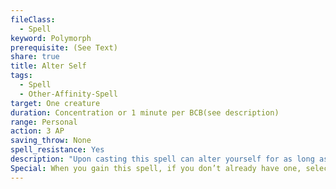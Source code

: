 ```yaml
---
fileClass:
  - Spell
keyword: Polymorph
prerequisite: (See Text)
share: true
title: Alter Self
tags:
  - Spell
  - Other-Affinity-Spell
target: One creature
duration: Concentration or 1 minute per BCB(see description)
range: Personal
action: 3 AP
saving_throw: None
spell_resistance: Yes
description: "Upon casting this spell can alter yourself for as long as you concentrate or may spend a spell point to allow the spell to continue without concentration for 1 minute per BCB. The spell may be dismissed as a 3 AP action.\r\rWhen using alter self the caster applies a series of traits to themself. Traits available are determined by Alter and Form talents the caster possesses. The traits themselves do not change a creature’s base physical form, but instead augment them with their special characteristics (such as natural attacks, vision, movement modes, size adjustments, and more). The caster may grant a maximum number of traits to themselves equal to 2 + 1 per 5 BCB and cannot grant the same trait more than once unless specified otherwise. These traits may be selected from any Alter or Form talent they possess and do not require all traits to be chosen from the same talent.\r\rTraits that grant a limb already possessed by your exisiting form may either grant the additional limb; or you may choose choose not to but still gain any benefits related to gaining that limb; such as natural weapons or movement modes. If you already possess that benefit this trait then has no effect; such as granting a natural attack to a limb that already possessed it, or a movement mode already granted to you."
Special: When you gain this spell, if you don’t already have one, select a single form or alter universal talent that you qualify for (if you do not qualify for any form talents you cannot select this spell). For the purposes of prepared casters this spell does not take a slot to prepare, but also cannot be used without a form talent prepared, form and alter talents take up slots as normal.
---
```


